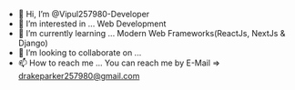 - 👋 Hi, I’m @Vipul257980-Developer
- 👀 I’m interested in ... Web Development
- 🌱 I’m currently learning ... Modern Web Frameworks(ReactJs, NextJs & Django)
- 💞️ I’m looking to collaborate on ...
- 📫 How to reach me ... You can reach me by E-Mail => drakeparker257980@gmail.com

<!---
Vipul257980-Developer/Vipul257980-Developer is a ✨ special ✨ repository because its `README.md` (this file) appears on your GitHub profile.
You can click the Preview link to take a look at your changes.
--->
